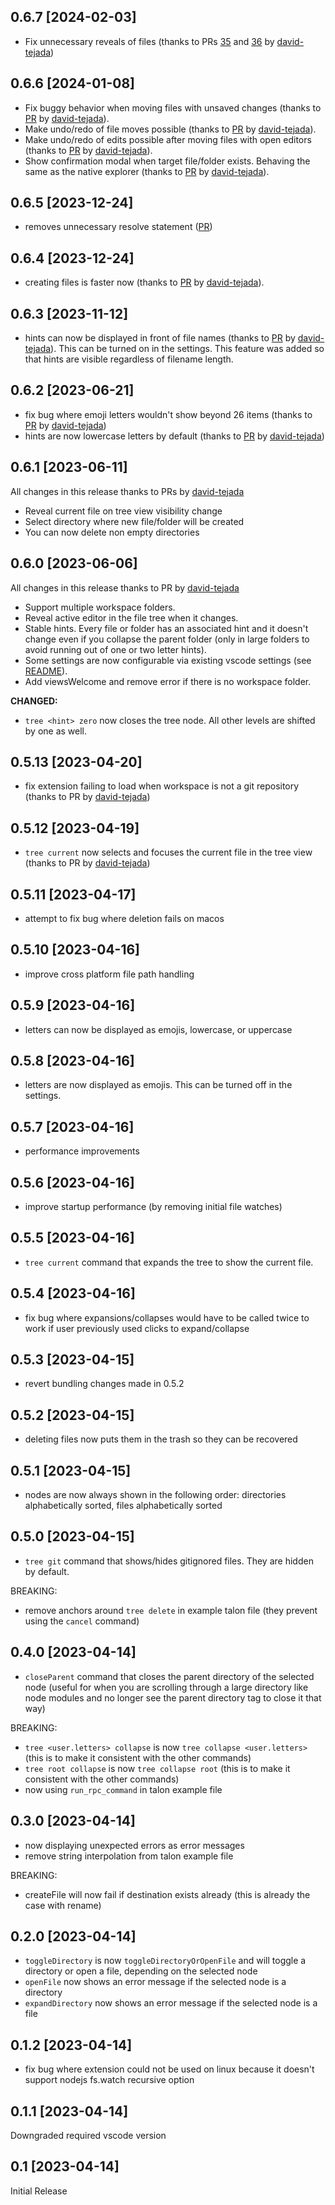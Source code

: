 ## 0.6.7 [2024-02-03]
- Fix unnecessary reveals of files (thanks to PRs [35](https://github.com/paul-schaaf/talon-filetree/pull/35) and [36](https://github.com/paul-schaaf/talon-filetree/pull/36) by [david-tejada](https://github.com/david-tejada))

## 0.6.6 [2024-01-08]

- Fix buggy behavior when moving files with unsaved changes (thanks to [PR](https://github.com/paul-schaaf/talon-filetree/pull/34) by [david-tejada](https://github.com/david-tejada)).
- Make undo/redo of file moves possible (thanks to [PR](https://github.com/paul-schaaf/talon-filetree/pull/34) by [david-tejada](https://github.com/david-tejada)).
- Make undo/redo of edits possible after moving files with open editors (thanks to [PR](https://github.com/paul-schaaf/talon-filetree/pull/34) by [david-tejada](https://github.com/david-tejada)).
- Show confirmation modal when target file/folder exists. Behaving the same as the native explorer (thanks to [PR](https://github.com/paul-schaaf/talon-filetree/pull/34) by [david-tejada](https://github.com/david-tejada)).

## 0.6.5 [2023-12-24]

- removes unnecessary resolve statement ([PR](https://github.com/paul-schaaf/talon-filetree/pull/33))

## 0.6.4 [2023-12-24]

- creating files is faster now (thanks to [PR](https://github.com/paul-schaaf/talon-filetree/pull/31) by [david-tejada](https://github.com/david-tejada)).

## 0.6.3 [2023-11-12]

- hints can now be displayed in front of file names (thanks to [PR](https://github.com/paul-schaaf/talon-filetree/pull/29) by [david-tejada](https://github.com/david-tejada)). This can be turned on in the settings. This feature was added so that hints are visible regardless of filename length.

## 0.6.2 [2023-06-21]

- fix bug where emoji letters wouldn't show beyond 26 items (thanks to [PR](https://github.com/paul-schaaf/talon-filetree/pull/23) by [david-tejada](https://github.com/david-tejada))
- hints are now lowercase letters by default (thanks to [PR](https://github.com/paul-schaaf/talon-filetree/pull/23) by [david-tejada](https://github.com/david-tejada))

## 0.6.1 [2023-06-11]

All changes in this release thanks to PRs by [david-tejada](https://github.com/david-tejada)

- Reveal current file on tree view visibility change
- Select directory where new file/folder will be created
- You can now delete non empty directories

## 0.6.0 [2023-06-06]

All changes in this release thanks to PR by [david-tejada](https://github.com/david-tejada)

- Support multiple workspace folders.
- Reveal active editor in the file tree when it changes.
- Stable hints. Every file or folder has an associated hint and it doesn't change even if you collapse the parent folder (only in large folders to avoid running out of one or two letter hints).
- Some settings are now configurable via existing vscode settings (see [README](./README.md)).
- Add viewsWelcome and remove error if there is no workspace folder.

**CHANGED:**
- `tree <hint> zero` now closes the tree node. All other levels are shifted by one as well.

## 0.5.13 [2023-04-20]

- fix extension failing to load when workspace is not a git repository (thanks to PR by [david-tejada](https://github.com/david-tejada))

## 0.5.12 [2023-04-19]

- `tree current` now selects and focuses the current file in the tree view (thanks to PR by [david-tejada](https://github.com/david-tejada))

## 0.5.11 [2023-04-17]

- attempt to fix bug where deletion fails on macos

## 0.5.10 [2023-04-16]

- improve cross platform file path handling

## 0.5.9 [2023-04-16]

- letters can now be displayed as emojis, lowercase, or uppercase

## 0.5.8 [2023-04-16]

- letters are now displayed as emojis. This can be turned off in the settings.

## 0.5.7 [2023-04-16]

- performance improvements

## 0.5.6 [2023-04-16]

- improve startup performance (by removing initial file watches)

## 0.5.5 [2023-04-16]

- `tree current` command that expands the tree to show the current file.

## 0.5.4 [2023-04-16]

- fix bug where expansions/collapses would have to be called twice to work if user previously used clicks to expand/collapse

## 0.5.3 [2023-04-15]

- revert bundling changes made in 0.5.2

## 0.5.2 [2023-04-15]

- deleting files now puts them in the trash so they can be recovered

## 0.5.1 [2023-04-15]

- nodes are now always shown in the following order: directories alphabetically sorted, files alphabetically sorted

## 0.5.0 [2023-04-15]

- `tree git` command that shows/hides gitignored files. They are hidden by default.

BREAKING:

- remove anchors around `tree delete` in example talon file (they prevent using the `cancel` command)

## 0.4.0 [2023-04-14]

- `closeParent` command that closes the parent directory of the selected node (useful for when you are scrolling through a large directory like node modules and no longer see the parent directory tag to close it that way)

BREAKING:

- `tree <user.letters> collapse` is now `tree collapse <user.letters>` (this is to make it consistent with the other commands)
- `tree root collapse` is now `tree collapse root` (this is to make it consistent with the other commands)
- now using `run_rpc_command` in talon example file

## 0.3.0 [2023-04-14]

- now displaying unexpected errors as error messages
- remove string interpolation from talon example file

BREAKING:

- createFile will now fail if destination exists already (this is already the case with rename)

## 0.2.0 [2023-04-14]

- `toggleDirectory` is now `toggleDirectoryOrOpenFile` and will toggle a directory or open a file, depending on the selected node
- `openFile` now shows an error message if the selected node is a directory
- `expandDirectory` now shows an error message if the selected node is a file

## 0.1.2 [2023-04-14]

- fix bug where extension could not be used on linux because it doesn't support nodejs fs.watch recursive option

## 0.1.1 [2023-04-14]

Downgraded required vscode version

## 0.1 [2023-04-14]

Initial Release
